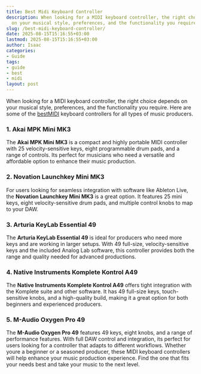 ```yaml
---
title: Best Midi Keyboard Controller
description: When looking for a MIDI keyboard controller, the right choice depends
  on your musical style, preferences, and the functionality you require.
slug: /best-midi-keyboard-controller/
date: 2025-08-15T15:16:55+03:00
lastmod: 2025-08-15T15:16:55+03:00
author: Isaac
categories:
- Guide
tags:
- guide
- best
- midi
layout: post
---
```

When looking for a MIDI keyboard controller, the right choice depends on your musical style, preferences, and the functionality you require. Here are some of the [best](https://pestpolicy.com/best-acrylic-paint-for-wood/)[MIDI](https://pestpolicy.com/best-midi-keyboard-for-ableton/) keyboard controllers for all types of music producers.

###  1. Akai MPK Mini MK3

The **Akai MPK Mini MK3** is a compact and highly portable MIDI controller with 25 velocity-sensitive keys, eight programmable drum pads, and a range of controls. Its perfect for musicians who need a versatile and affordable option to enhance their music production.

###  2. Novation Launchkey Mini MK3

For users looking for seamless integration with software like Ableton Live, the **Novation Launchkey Mini MK3** is a great option. It features 25 mini keys, eight velocity-sensitive drum pads, and multiple control knobs to map to your DAW.

###  3. Arturia KeyLab Essential 49

The **Arturia KeyLab Essential 49** is ideal for producers who need more keys and are working in larger setups. With 49 full-size, velocity-sensitive keys and the included Analog Lab software, this controller provides both the range and quality needed for advanced productions.

###  4. Native Instruments Komplete Kontrol A49

The **Native Instruments Komplete Kontrol A49** offers tight integration with the Komplete suite and other software. It has 49 full-size keys, touch-sensitive knobs, and a high-quality build, making it a great option for both beginners and experienced producers.

###  5. M-Audio Oxygen Pro 49

The **M-Audio Oxygen Pro 49** features 49 keys, eight knobs, and a range of performance features. With full DAW control and integration, its perfect for users looking for a controller that adapts to different workflows. Whether youre a beginner or a seasoned producer, these MIDI keyboard controllers will help enhance your music production experience. Find the one that fits your needs best and take your music to the next level.
